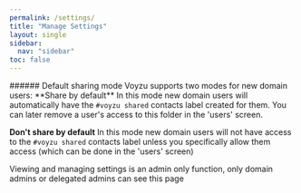 ```yaml
---
permalink: /settings/
title: "Manage Settings"
layout: single
sidebar:
  nav: "sidebar"
toc: false
---
```

<data-voyzu-help/>
###### Default sharing mode
Voyzu supports two modes for new domain users:
**Share by default**
In this mode new domain users will automatically have the
<code>#voyzu shared</code> contacts label
 created for them. You can later remove a user's access to this folder in the 'users' screen.

**Don't share by default**
In this mode new domain users will not have access to the
<code>#voyzu shared</code> contacts label
unless you specifically allow them access (which can be done in the 'users' screen)

Viewing and managing settings is an admin only function, only domain admins
or delegated admins can see this page
<data-voyzu-help/>
